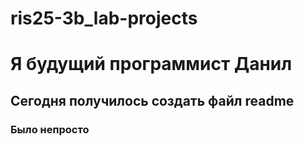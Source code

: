 # ris25-3b_lab-projects
# Я будущий программист Данил

## Сегодня получилось создать файл readme ##
###
### Было непросто
